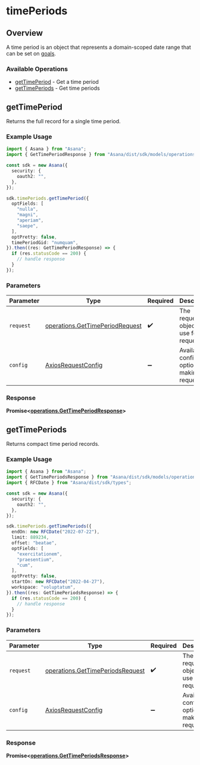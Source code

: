 # timePeriods

## Overview

A time period is an object that represents a domain-scoped date range that can be set on [goals](/docs/goals).

### Available Operations

* [getTimePeriod](#gettimeperiod) - Get a time period
* [getTimePeriods](#gettimeperiods) - Get time periods

## getTimePeriod

Returns the full record for a single time period.

### Example Usage

```typescript
import { Asana } from "Asana";
import { GetTimePeriodResponse } from "Asana/dist/sdk/models/operations";

const sdk = new Asana({
  security: {
    oauth2: "",
  },
});

sdk.timePeriods.getTimePeriod({
  optFields: [
    "nulla",
    "magni",
    "aperiam",
    "saepe",
  ],
  optPretty: false,
  timePeriodGid: "numquam",
}).then((res: GetTimePeriodResponse) => {
  if (res.statusCode == 200) {
    // handle response
  }
});
```

### Parameters

| Parameter                                                                          | Type                                                                               | Required                                                                           | Description                                                                        |
| ---------------------------------------------------------------------------------- | ---------------------------------------------------------------------------------- | ---------------------------------------------------------------------------------- | ---------------------------------------------------------------------------------- |
| `request`                                                                          | [operations.GetTimePeriodRequest](../../models/operations/gettimeperiodrequest.md) | :heavy_check_mark:                                                                 | The request object to use for the request.                                         |
| `config`                                                                           | [AxiosRequestConfig](https://axios-http.com/docs/req_config)                       | :heavy_minus_sign:                                                                 | Available config options for making requests.                                      |


### Response

**Promise<[operations.GetTimePeriodResponse](../../models/operations/gettimeperiodresponse.md)>**


## getTimePeriods

Returns compact time period records.

### Example Usage

```typescript
import { Asana } from "Asana";
import { GetTimePeriodsResponse } from "Asana/dist/sdk/models/operations";
import { RFCDate } from "Asana/dist/sdk/types";

const sdk = new Asana({
  security: {
    oauth2: "",
  },
});

sdk.timePeriods.getTimePeriods({
  endOn: new RFCDate("2022-07-22"),
  limit: 889234,
  offset: "beatae",
  optFields: [
    "exercitationem",
    "praesentium",
    "cum",
  ],
  optPretty: false,
  startOn: new RFCDate("2022-04-27"),
  workspace: "voluptatum",
}).then((res: GetTimePeriodsResponse) => {
  if (res.statusCode == 200) {
    // handle response
  }
});
```

### Parameters

| Parameter                                                                            | Type                                                                                 | Required                                                                             | Description                                                                          |
| ------------------------------------------------------------------------------------ | ------------------------------------------------------------------------------------ | ------------------------------------------------------------------------------------ | ------------------------------------------------------------------------------------ |
| `request`                                                                            | [operations.GetTimePeriodsRequest](../../models/operations/gettimeperiodsrequest.md) | :heavy_check_mark:                                                                   | The request object to use for the request.                                           |
| `config`                                                                             | [AxiosRequestConfig](https://axios-http.com/docs/req_config)                         | :heavy_minus_sign:                                                                   | Available config options for making requests.                                        |


### Response

**Promise<[operations.GetTimePeriodsResponse](../../models/operations/gettimeperiodsresponse.md)>**

